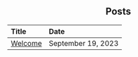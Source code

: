 ## <center> Posts </center>

| Title                             | Date               |
| :-------------------------------- | :----------------- |
| [Welcome](reader.html?section=posts&title=Welcome) | September 19, 2023 |